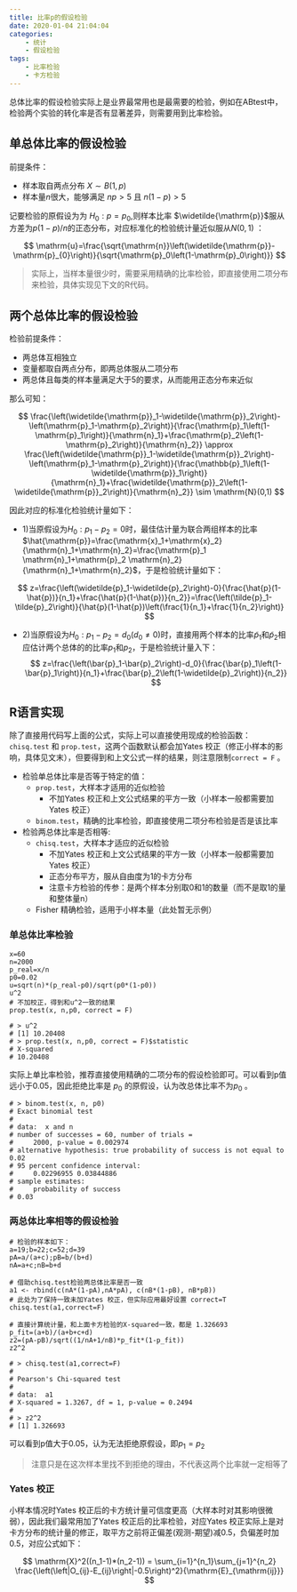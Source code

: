 ```yaml
---
title: 比率p的假设检验
date: 2020-01-04 21:04:04
categories: 
	- 统计
	- 假设检验
tags:
	- 比率检验
	- 卡方检验
---
```




总体比率的假设检验实际上是业界最常用也是最需要的检验，例如在ABtest中，检验两个实验的转化率是否有显著差异，则需要用到比率检验。

## 单总体比率的假设检验
前提条件：
- 样本取自两点分布 $X \sim B(1,p)$
- 样本量$n$很大，能够满足 $np>5$ 且 $n(1-p)>5$

记要检验的原假设为为 $H_0: p=p_0$,则样本比率 $\widetilde{\mathrm{p}}$服从方差为$p(1-p)/n$的正态分布，对应标准化的检验统计量近似服从$N(0,1)$ ：

$$
\mathrm{u}=\frac{\sqrt{\mathrm{n}}\left(\widetilde{\mathrm{p}}-\mathrm{p}_{0}\right)}{\sqrt{\mathrm{p}_0\left(1-\mathrm{p}_0\right)}}
$$

> 实际上，当样本量很少时，需要采用精确的比率检验，即直接使用二项分布来检验，具体实现见下文的R代码。



## 两个总体比率的假设检验

检验前提条件：
- 两总体互相独立
- 变量都取自两点分布，即两总体服从二项分布
- 两总体且每类的样本量满足大于5的要求，从而能用正态分布来近似

那么可知：

$$
\frac{\left(\widetilde{\mathrm{p}}_1-\widetilde{\mathrm{p}}_2\right)-\left(\mathrm{p}_1-\mathrm{p}_2\right)}{\frac{\mathrm{p}_1\left(1-\mathrm{p}_1\right)}{\mathrm{n}_1}+\frac{\mathrm{p}_2\left(1-\mathrm{p}_2\right)}{\mathrm{n}_2}} \approx \frac{\left(\widetilde{\mathrm{p}}_1-\widetilde{\mathrm{p}}_2\right)-\left(\mathrm{p}_1-\mathrm{p}_2\right)}{\frac{\mathbb{p}_1\left(1-\widetilde{\mathrm{p}}_1\right)}{\mathrm{n}_1}+\frac{\widetilde{\mathrm{p}}_2\left(1-\widetilde{\mathrm{p}}_2\right)}{\mathrm{n}_2}} \sim \mathrm{N}(0,1)
$$

因此对应的标准化检验统计量如下：
- 1)当原假设为$H_0:p_1-p_2=0$时，最佳估计量为联合两组样本的比率$\hat{\mathrm{p}}=\frac{\mathrm{x}_1+\mathrm{x}_2}{\mathrm{n}_1+\mathrm{n}_2}=\frac{\mathrm{p}_1 \mathrm{n}_1+\mathrm{p}_2 \mathrm{n}_2}{\mathrm{n}_1+\mathrm{n}_2}$，于是检验统计量如下：

$$
z=\frac{\left(\widetilde{p}_1-\widetilde{p}_2\right)-0}{\frac{\hat{p}(1-\hat{p})}{n_1}+\frac{\hat{p}(1-\hat{p})}{n_2}}=\frac{\left(\tilde{p}_1-\tilde{p}_2\right)}{\hat{p}(1-\hat{p})\left(\frac{1}{n_1}+\frac{1}{n_2}\right)}
$$

- 2)当原假设为$H_0:p_1-p_2=d_0(d_0 \neq 0)$时，直接用两个样本的比率$\widetilde{p}_1$和$\widetilde{p}_2$相应估计两个总体的的比率$p_1$和$p_2$，于是检验统计量入下：
$$
z=\frac{\left(\bar{p}_1-\bar{p}_2\right)-d_0}{\frac{\bar{p}_1\left(1-\bar{p}_1\right)}{n_1}+\frac{\bar{p}_2\left(1-\widetilde{p}_2\right)}{n_2}}
$$


## R语言实现
除了直接用代码写上面的公式，实际上可以直接使用现成的检验函数：`chisq.test` 和 `prop.test`，这两个函数默认都会加Yates 校正（修正小样本的影响，具体见文末），但要得到和上文公式一样的结果，则注意限制`correct = F` 。

- 检验单总体比率是否等于特定的值：
	- `prop.test`，大样本才适用的近似检验
		- 不加Yates 校正和上文公式结果的平方一致（小样本一般都需要加Yates 校正） 
	- `binom.test`，精确的比率检验，即直接使用二项分布检验是否是该比率
- 检验两总体比率是否相等:
	- `chisq.test`，大样本才适应的近似检验
		- 不加Yates 校正和上文公式结果的平方一致（小样本一般都需要加Yates 校正）
		- 正态分布平方，服从自由度为1的卡方分布
		- 注意卡方检验的传参：是两个样本分别取0和1的数量（而不是取1的量和整体量n）
	- Fisher 精确检验，适用于小样本量（此处暂无示例）


### 单总体比率检验

```{r}
x=60
n=2000
p_real=x/n
p0=0.02
u=sqrt(n)*(p_real-p0)/sqrt(p0*(1-p0))
u^2
# 不加校正，得到和u^2一致的结果
prop.test(x, n,p0, correct = F)

# > u^2
# [1] 10.20408
# > prop.test(x, n,p0, correct = F)$statistic
# X-squared 
# 10.20408 
```

实际上单比率检验，推荐直接使用精确的二项分布的假设检验即可。可以看到p值远小于0.05，因此拒绝比率是 $p_0$ 的原假设，认为改总体比率不为$p_0$ 。

```
# > binom.test(x, n, p0)
# Exact binomial test
# 
# data:  x and n
# number of successes = 60, number of trials =
#     2000, p-value = 0.002974
# alternative hypothesis: true probability of success is not equal to 0.02
# 95 percent confidence interval:
#     0.02296955 0.03844886
# sample estimates:
#     probability of success 
# 0.03 
```


### 两总体比率相等的假设检验

```{r}
# 检验的样本如下：
a=19;b=22;c=52;d=39
pA=a/(a+c);pB=b/(b+d)
nA=a+c;nB=b+d

# 借助chisq.test检验两总体比率是否一致
a1 <- rbind(c(nA*(1-pA),nA*pA), c(nB*(1-pB), nB*pB))
# 此处为了保持一致未加Yates 校正，但实际应用最好设置 correct=T
chisq.test(a1,correct=F)

# 直接计算统计量，和上面卡方检验的X-squared一致，都是 1.326693
p_fit=(a+b)/(a+b+c+d)
z2=(pA-pB)/sqrt((1/nA+1/nB)*p_fit*(1-p_fit))
z2^2
```

```
# > chisq.test(a1,correct=F)
# 
# Pearson's Chi-squared test
# 
# data:  a1
# X-squared = 1.3267, df = 1, p-value = 0.2494
# 
# > z2^2
# [1] 1.326693
```

可以看到p值大于0.05，认为无法拒绝原假设，即$p_1=p_2$ 

> 注意只是在这次样本里找不到拒绝的理由，不代表这两个比率就一定相等了


### Yates 校正

小样本情况时Yates 校正后的卡方统计量可信度更高（大样本时对其影响很微弱），因此我们最常用加了Yates 校正后的比率检验，对应Yates 校正实际上是对卡方分布的统计量的修正，取平方之前将正偏差(观测-期望)减0.5，负偏差时加0.5，对应公式如下：

$$
\mathrm{X}^2((n_1-1)*(n_2-1)) = \sum_{i=1}^{n_1}\sum_{j=1}^{n_2} \frac{\left(\left|O_{ij}-E_{ij}\right|-0.5\right)^2}{\mathrm{E}_{\mathrm{ij}}}
$$